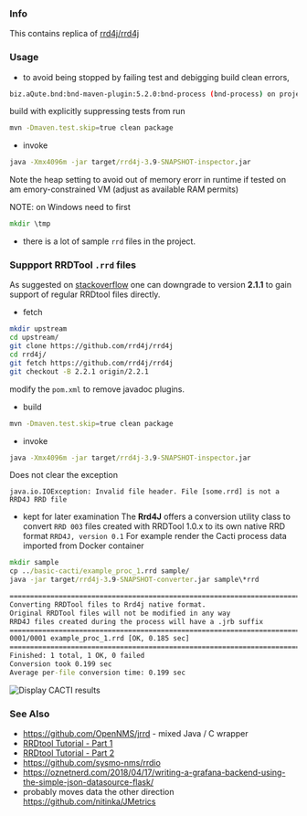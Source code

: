 ### Info

This contains replica of [rrd4j/rrd4j](https://github.com/rrd4j/rrd4j)

### Usage

* to avoid being stopped by failing test and debigging build clean errors,

```sh
biz.aQute.bnd:bnd-maven-plugin:5.2.0:bnd-process (bnd-process) on project rrd4j: Classes found in the wrong directory: {META-INF/target/classes/org/rrd4j/core/Util.class=org.rrd4j.core.Util... followed by long list of clases
```

build with explicitly suppressing tests from run
```sh
mvn -Dmaven.test.skip=true clean package
```
* invoke
```cmd
java -Xmx4096m -jar target/rrd4j-3.9-SNAPSHOT-inspector.jar
```
Note the heap setting to avoid out of memory erorr in runtime if tested on am emory-constrained VM (adjust as available RAM permits)

NOTE: on Windows need to first
```cmd
mkdir \tmp
```
* there is a lot of sample `rrd` files in the project.


### Suppport RRDTool `.rrd` files

As suggested on [stackoverflow](https://community.openhab.org/t/rrd4j-and-tools-to-read-rrd-files/4655/4)
one can downgrade to version __2.1.1__ to gain support of regular RRDtool files directly.

* fetch
```sh
mkdir upstream
cd upstream/
git clone https://github.com/rrd4j/rrd4j
cd rrd4j/
git fetch https://github.com/rrd4j/rrd4j
git checkout -B 2.2.1 origin/2.2.1
```
modify the `pom.xml` to remove javadoc plugins.
* build
```sh
mvn -Dmaven.test.skip=true clean package
```
* invoke
```cmd
java -Xmx4096m -jar target/rrd4j-3.9-SNAPSHOT-inspector.jar
```

Does not clear the exception
```text
java.io.IOException: Invalid file header. File [some.rrd] is not a RRD4J RRD file
```

- kept for later examination
The __Rrd4J__ offers a conversion utility class to convert `RRD 003` files created with RRDTool 1.0.x to its own native RRD format `RRD4J, version 0.1`
For example render the Cacti process data imported from Docker container
```cmd
mkdir sample
cp ../basic-cacti/example_proc_1.rrd sample/
java -jar target/rrd4j-3.9-SNAPSHOT-converter.jar sample\*rrd
```


```cmd
=======================================================================
Converting RRDTool files to Rrd4j native format.
Original RRDTool files will not be modified in any way
RRD4J files created during the process will have a .jrb suffix
=======================================================================
0001/0001 example_proc_1.rrd [OK, 0.185 sec]
=======================================================================
Finished: 1 total, 1 OK, 0 failed
Conversion took 0.199 sec
Average per-file conversion time: 0.199 sec
```
![Display CACTI results](https://github.com/sergueik/springboot_study/blob/master/basic-rrd4j/screenshots/capture_convered_rrd.png)

### See Also

  * https://github.com/OpenNMS/jrrd - mixed Java / C wrapper
  * [RRDtool Tutorial - Part 1](https://www.youtube.com/watch?v=JaK-IctEyWs)
  * [RRDtool Tutorial - Part 2](https://www.youtube.com/watch?v=m_qeVVB2yzw)
  * https://github.com/sysmo-nms/rrdio
  * https://oznetnerd.com/2018/04/17/writing-a-grafana-backend-using-the-simple-json-datasource-flask/
  * probably moves data the other direction https://github.com/nitinka/JMetrics

